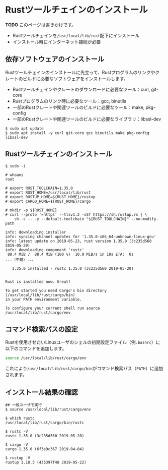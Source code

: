 <!-- -*- coding:utf-8-unix -*- -->

# Rustツールチェインのインストール

**TODO** このページは書きかけです。

- Rustツールチェインを`/usr/local/lib/rust`配下にインストール
- インストール時にインターネット接続が必要


## 依存ソフトウェアのインストール

Rustツールチェインのインストールに先立って、Rustプログラムのリンクやクレートのビルドに必要なソフトウェアをインストールします。

- Rustツールチェインやクレートのダウンロードに必要なツール：curl, git-core
- Rustプログラムのリンク時に必要なツール：gcc, binutils
- 一部のRustクレートや関連ツールのビルドに必要なツール：make, pkg-config
- 一部のRustクレートや関連ツールのビルドに必要なライブラリ：libssl-dev

```console
$ sudo apt update
$ sudo apt install -y curl git-core gcc binutils make pkg-config libssl-dev
```


## Rustツールチェインのインストール

```console
$ sudo -i

# whoami
root

# export RUST_TOOLCHAIN=1.35.0
# export RUST_HOME=/usr/local/lib/rust
# export RUSTUP_HOME=${RUST_HOME}/rustup
# export CARGO_HOME=${RUST_HOME}/cargo

# mkdir -p ${RUST_HOME}
# curl --proto '=https' --tlsv1.2 -sSf https://sh.rustup.rs | \
    sh -s -- -y --default-toolchain "${RUST_TOOLCHAIN}" --no-modify-path
```

```console
info: downloading installer
info: syncing channel updates for '1.35.0-x86_64-unknown-linux-gnu'
info: latest update on 2019-05-23, rust version 1.35.0 (3c235d560 2019-05-20)
info: downloading component 'rustc'
 88.4 MiB /  88.4 MiB (100 %)  10.9 MiB/s in 10s ETA:  0s
...（中略）...

   1.35.0 installed - rustc 1.35.0 (3c235d560 2019-05-20)


Rust is installed now. Great!

To get started you need Cargo's bin directory (/usr/local/lib/rust/cargo/bin)
in your PATH environment variable.

To configure your current shell run source /usr/local/lib/rust/cargo/env
```

## コマンド検索パスの設定

Rustを使用させたいLinuxユーザのシェルの初期設定ファイル（例`.bashrc`）に以下のコマンドを追加します。

```bash
source /usr/local/lib/rust/cargo/env
```

これにより`/usr/local/lib/rust/cargo/bin`がコマンド検索パス（`PATH`）に追加されます。


## インストール結果の確認

```console
## 一般ユーザで実行
$ source /usr/local/lib/rust/cargo/env

$ which rustc
/usr/local/lib/rust/cargo/bin/rustc

$ rustc -V
rustc 1.35.0 (3c235d560 2019-05-20)

$ cargo -V
cargo 1.35.0 (6f3e9c367 2019-04-04)

$ rustup -V
rustup 1.18.3 (435397f48 2019-05-22)
```
